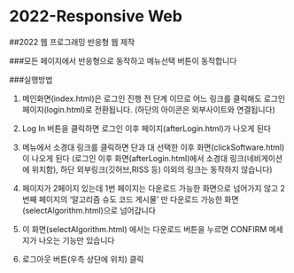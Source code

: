 # 2022-Responsive Web
##2022 웹 프로그래밍 반응형 웹 제작

###모든 페이지에서 반응형으로 동작하고 메뉴선택 버튼이 동작합니다


###실행방법

1. 메인화면(index.html)은 로그인 진행 전 단계 이므로 어느 링크를 클릭해도 로그인 페이지(login.html)로 전환됩니다. (하단의 아이콘은 외부사이트와 연결됩니다)

3. Log In 버튼을 클릭하면 로그인 이후 페이지(afterLogin.html)가 나오게 된다

4. 메뉴에서 소경대 링크를 클릭하면 단과 대 선택한 이후 화면(clickSoftware.html)이 나오게 된다 
  (로그인 이후 화면(afterLogin.html)에서 소경대 링크(네비게이션에 위치함), 하단 외부링크(깃허브,RISS 등) 이외의 링크는 동작하지 않습니다)
  
5. 페이지가 2페이지 있는데 1번 페이지는 다운로드 가능한 화면으로 넘어가지 않고 
   2번째 페이지의 ‘알고리즘 슈도 코드 게시물’ 만 다운로드 가능한 화면(selectAlgorithm.html)으로 넘어갑니다
   
6. 이 화면(selectAlgorithm.html) 에서는 다운로드 버튼을 누르면 CONFIRM 메세지가 나오는 기능만 있습니다  

7. 로그아웃 버튼(우측 상단에 위치) 클릭 


